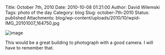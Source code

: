 Title: October 7th, 2010 
Date: 2010-10-08 01:21:00
Author: David Wilemski
Tags: photo of the day
Category: blog
Slug: october-7th-2010
Status: published
Attachments: blog/wp-content/uploads/2010/10/wpid-IMG_20101007_164750.jpg

![image](http://oromis.davidwilemski.com/blog/wp-content/uploads/2010/10/wpid-IMG_20101007_164750.jpg)

This would be a great building to photograph with a good camera. I will
have to remember that.
